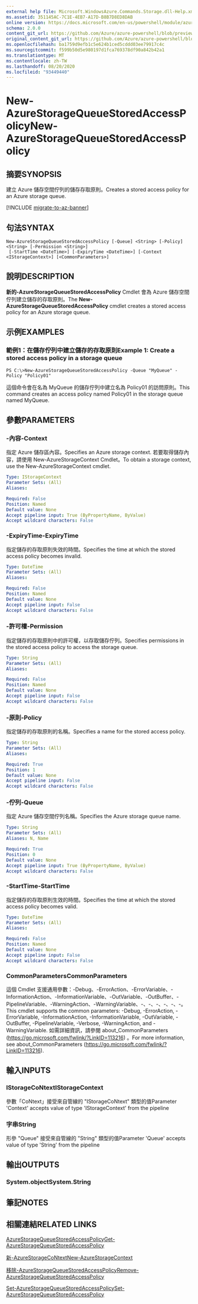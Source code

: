 ```yaml
---
external help file: Microsoft.WindowsAzure.Commands.Storage.dll-Help.xml
ms.assetid: 351145AC-7C1E-4EB7-A17D-B8B7D8ED8DAB
online version: https://docs.microsoft.com/en-us/powershell/module/azure.storage/new-azurestoragequeuestoredaccesspolicy
schema: 2.0.0
content_git_url: https://github.com/Azure/azure-powershell/blob/preview/src/Storage/Commands.Storage/help/New-AzureStorageQueueStoredAccessPolicy.md
original_content_git_url: https://github.com/Azure/azure-powershell/blob/preview/src/Storage/Commands.Storage/help/New-AzureStorageQueueStoredAccessPolicy.md
ms.openlocfilehash: ba1759d9efb1c5e624b1ced5cddd03ee79917c4c
ms.sourcegitcommit: f599b50d5e980197d1fca769378df90a842b42a1
ms.translationtype: MT
ms.contentlocale: zh-TW
ms.lasthandoff: 08/20/2020
ms.locfileid: "93449440"
---
```

# <span data-ttu-id="6976e-101">New-AzureStorageQueueStoredAccessPolicy</span><span class="sxs-lookup"><span data-stu-id="6976e-101">New-AzureStorageQueueStoredAccessPolicy</span></span>

## <span data-ttu-id="6976e-102">摘要</span><span class="sxs-lookup"><span data-stu-id="6976e-102">SYNOPSIS</span></span>
<span data-ttu-id="6976e-103">建立 Azure 儲存空間佇列的儲存存取原則。</span><span class="sxs-lookup"><span data-stu-id="6976e-103">Creates a stored access policy for an Azure storage queue.</span></span>

[!INCLUDE [migrate-to-az-banner](../../includes/migrate-to-az-banner.md)]

## <span data-ttu-id="6976e-104">句法</span><span class="sxs-lookup"><span data-stu-id="6976e-104">SYNTAX</span></span>

```
New-AzureStorageQueueStoredAccessPolicy [-Queue] <String> [-Policy] <String> [-Permission <String>]
 [-StartTime <DateTime>] [-ExpiryTime <DateTime>] [-Context <IStorageContext>] [<CommonParameters>]
```

## <span data-ttu-id="6976e-105">說明</span><span class="sxs-lookup"><span data-stu-id="6976e-105">DESCRIPTION</span></span>
<span data-ttu-id="6976e-106">**新的-AzureStorageQueueStoredAccessPolicy** Cmdlet 會為 Azure 儲存空間佇列建立儲存的存取原則。</span><span class="sxs-lookup"><span data-stu-id="6976e-106">The **New-AzureStorageQueueStoredAccessPolicy** cmdlet creates a stored access policy for an Azure storage queue.</span></span>

## <span data-ttu-id="6976e-107">示例</span><span class="sxs-lookup"><span data-stu-id="6976e-107">EXAMPLES</span></span>

### <span data-ttu-id="6976e-108">範例1：在儲存佇列中建立儲存的存取原則</span><span class="sxs-lookup"><span data-stu-id="6976e-108">Example 1: Create a stored access policy in a storage queue</span></span>
```
PS C:\>New-AzureStorageQueueStoredAccessPolicy -Queue "MyQueue" -Policy "Policy01"
```

<span data-ttu-id="6976e-109">這個命令會在名為 MyQueue 的儲存佇列中建立名為 Policy01 的訪問原則。</span><span class="sxs-lookup"><span data-stu-id="6976e-109">This command creates an access policy named Policy01 in the storage queue named MyQueue.</span></span>

## <span data-ttu-id="6976e-110">參數</span><span class="sxs-lookup"><span data-stu-id="6976e-110">PARAMETERS</span></span>

### <span data-ttu-id="6976e-111">-內容</span><span class="sxs-lookup"><span data-stu-id="6976e-111">-Context</span></span>
<span data-ttu-id="6976e-112">指定 Azure 儲存區內容。</span><span class="sxs-lookup"><span data-stu-id="6976e-112">Specifies an Azure storage context.</span></span>
<span data-ttu-id="6976e-113">若要取得儲存內容，請使用 New-AzureStorageContext Cmdlet。</span><span class="sxs-lookup"><span data-stu-id="6976e-113">To obtain a storage context, use the New-AzureStorageContext cmdlet.</span></span>

```yaml
Type: IStorageContext
Parameter Sets: (All)
Aliases: 

Required: False
Position: Named
Default value: None
Accept pipeline input: True (ByPropertyName, ByValue)
Accept wildcard characters: False
```

### <span data-ttu-id="6976e-114">-ExpiryTime</span><span class="sxs-lookup"><span data-stu-id="6976e-114">-ExpiryTime</span></span>
<span data-ttu-id="6976e-115">指定儲存的存取原則失效的時間。</span><span class="sxs-lookup"><span data-stu-id="6976e-115">Specifies the time at which the stored access policy becomes invalid.</span></span>

```yaml
Type: DateTime
Parameter Sets: (All)
Aliases: 

Required: False
Position: Named
Default value: None
Accept pipeline input: False
Accept wildcard characters: False
```

### <span data-ttu-id="6976e-116">-許可權</span><span class="sxs-lookup"><span data-stu-id="6976e-116">-Permission</span></span>
<span data-ttu-id="6976e-117">指定儲存的存取原則中的許可權，以存取儲存佇列。</span><span class="sxs-lookup"><span data-stu-id="6976e-117">Specifies permissions in the stored access policy to access the storage queue.</span></span>

```yaml
Type: String
Parameter Sets: (All)
Aliases: 

Required: False
Position: Named
Default value: None
Accept pipeline input: False
Accept wildcard characters: False
```

### <span data-ttu-id="6976e-118">-原則</span><span class="sxs-lookup"><span data-stu-id="6976e-118">-Policy</span></span>
<span data-ttu-id="6976e-119">指定儲存的存取原則的名稱。</span><span class="sxs-lookup"><span data-stu-id="6976e-119">Specifies a name for the stored access policy.</span></span>

```yaml
Type: String
Parameter Sets: (All)
Aliases: 

Required: True
Position: 1
Default value: None
Accept pipeline input: False
Accept wildcard characters: False
```

### <span data-ttu-id="6976e-120">-佇列</span><span class="sxs-lookup"><span data-stu-id="6976e-120">-Queue</span></span>
<span data-ttu-id="6976e-121">指定 Azure 儲存空間佇列名稱。</span><span class="sxs-lookup"><span data-stu-id="6976e-121">Specifies the Azure storage queue name.</span></span>

```yaml
Type: String
Parameter Sets: (All)
Aliases: N, Name

Required: True
Position: 0
Default value: None
Accept pipeline input: True (ByPropertyName, ByValue)
Accept wildcard characters: False
```

### <span data-ttu-id="6976e-122">-StartTime</span><span class="sxs-lookup"><span data-stu-id="6976e-122">-StartTime</span></span>
<span data-ttu-id="6976e-123">指定儲存的存取原則生效的時間。</span><span class="sxs-lookup"><span data-stu-id="6976e-123">Specifies the time at which the stored access policy becomes valid.</span></span>

```yaml
Type: DateTime
Parameter Sets: (All)
Aliases: 

Required: False
Position: Named
Default value: None
Accept pipeline input: False
Accept wildcard characters: False
```

### <span data-ttu-id="6976e-124">CommonParameters</span><span class="sxs-lookup"><span data-stu-id="6976e-124">CommonParameters</span></span>
<span data-ttu-id="6976e-125">這個 Cmdlet 支援通用參數：-Debug、-ErrorAction、-ErrorVariable、-InformationAction、-InformationVariable、-OutVariable、-OutBuffer、-PipelineVariable、-WarningAction、-WarningVariable、-、-、-、-、-、-。</span><span class="sxs-lookup"><span data-stu-id="6976e-125">This cmdlet supports the common parameters: -Debug, -ErrorAction, -ErrorVariable, -InformationAction, -InformationVariable, -OutVariable, -OutBuffer, -PipelineVariable, -Verbose, -WarningAction, and -WarningVariable.</span></span> <span data-ttu-id="6976e-126">如需詳細資訊，請參閱 about_CommonParameters (https://go.microsoft.com/fwlink/?LinkID=113216) 。</span><span class="sxs-lookup"><span data-stu-id="6976e-126">For more information, see about_CommonParameters (https://go.microsoft.com/fwlink/?LinkID=113216).</span></span>

## <span data-ttu-id="6976e-127">輸入</span><span class="sxs-lookup"><span data-stu-id="6976e-127">INPUTS</span></span>

### <span data-ttu-id="6976e-128">IStorageCoNtext</span><span class="sxs-lookup"><span data-stu-id="6976e-128">IStorageContext</span></span>

<span data-ttu-id="6976e-129">參數「CoNtext」接受來自管線的 "IStorageCoNtext" 類型的值</span><span class="sxs-lookup"><span data-stu-id="6976e-129">Parameter 'Context' accepts value of type 'IStorageContext' from the pipeline</span></span>

### <span data-ttu-id="6976e-130">字串</span><span class="sxs-lookup"><span data-stu-id="6976e-130">String</span></span>

<span data-ttu-id="6976e-131">形參 "Queue" 接受來自管線的 "String" 類型的值</span><span class="sxs-lookup"><span data-stu-id="6976e-131">Parameter 'Queue' accepts value of type 'String' from the pipeline</span></span>

## <span data-ttu-id="6976e-132">輸出</span><span class="sxs-lookup"><span data-stu-id="6976e-132">OUTPUTS</span></span>

### <span data-ttu-id="6976e-133">System.object</span><span class="sxs-lookup"><span data-stu-id="6976e-133">System.String</span></span>

## <span data-ttu-id="6976e-134">筆記</span><span class="sxs-lookup"><span data-stu-id="6976e-134">NOTES</span></span>

## <span data-ttu-id="6976e-135">相關連結</span><span class="sxs-lookup"><span data-stu-id="6976e-135">RELATED LINKS</span></span>

[<span data-ttu-id="6976e-136">AzureStorageQueueStoredAccessPolicy</span><span class="sxs-lookup"><span data-stu-id="6976e-136">Get-AzureStorageQueueStoredAccessPolicy</span></span>](./Get-AzureStorageQueueStoredAccessPolicy.md)

[<span data-ttu-id="6976e-137">新-AzureStorageCoNtext</span><span class="sxs-lookup"><span data-stu-id="6976e-137">New-AzureStorageContext</span></span>](./New-AzureStorageContext.md)

[<span data-ttu-id="6976e-138">移除-AzureStorageQueueStoredAccessPolicy</span><span class="sxs-lookup"><span data-stu-id="6976e-138">Remove-AzureStorageQueueStoredAccessPolicy</span></span>](./Remove-AzureStorageQueueStoredAccessPolicy.md)

[<span data-ttu-id="6976e-139">Set-AzureStorageQueueStoredAccessPolicy</span><span class="sxs-lookup"><span data-stu-id="6976e-139">Set-AzureStorageQueueStoredAccessPolicy</span></span>](./Set-AzureStorageQueueStoredAccessPolicy.md)


